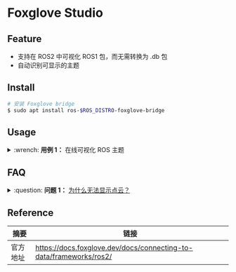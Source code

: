 # Foxglove Studio

## Feature

- 支持在 ROS2 中可视化 ROS1 包，而无需转换为 .db 包
- 自动识别可显示的主题

## Install

```bash
# 安装 Foxglove bridge 
$ sudo apt install ros-$ROS_DISTRO-foxglove-bridge
```

## Usage

<details>
    <summary>:wrench: <b>用例 1：</b>
        在线可视化 ROS 主题
    </summary>

<!-- tabs:start -->

#### **ROS2**

```bash
# 运行 foxglove_bridge 节点
$ ros2 launch foxglove_bridge foxglove_bridge_launch.xml
```

#### **ROS1**

TODO

<!-- tabs:end -->

![](https://natsu-akatsuki.oss-cn-guangzhou.aliyuncs.com/img/image-20240327103805383.png ':size=800')


</details>

## FAQ

<details>
    <summary>:question: <b>问题 1：</b>
        <a href="https://kkgithub.com/foxglove/studio/issues/5870#issuecomment-1693580785">为什么无法显示点云？</a>
    </summary>
</details>

## Reference

| 摘要   | 链接                                                                 |
|------|--------------------------------------------------------------------|
| 官方地址 | https://docs.foxglove.dev/docs/connecting-to-data/frameworks/ros2/ |

